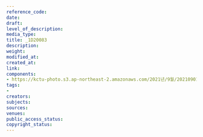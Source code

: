 ```yaml
---
reference_code: 
date: 
draft: 
level_of_description: 
media_type: 
title: _1D20083
description: 
weight: 
modified_at: 
created_at: 
link: 
components:
- https://kctu-photo.s3.ap-northeast-2.amazonaws.com/2021년/9월/20210901_민주노총+일부+간부들의+보수정당+대선후보+캠프행에+대한+민주노총+전,현직+대표자+기자회견/_1D20083.jpg
tags:
- 
creators: 
subjects: 
sources: 
venues: 
public_access_status: 
copyright_status: 
---
```

